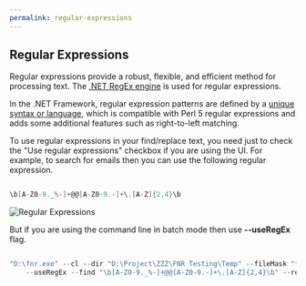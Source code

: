 ```yaml
---
permalink: regular-expressions
---
```


## Regular Expressions

Regular expressions provide a robust, flexible, and efficient method for processing text. The [.NET RegEx engine](http://msdn.microsoft.com/en-us/library/hs600312(v=vs.110).aspx) is used for regular expressions.

In the .NET Framework, regular expression patterns are defined by a [unique syntax or language](https://docs.microsoft.com/en-us/dotnet/standard/base-types/regular-expression-language-quick-reference), which is compatible with Perl 5 regular expressions and adds some additional features such as right-to-left matching.

To use regular expressions in your find/replace text, you need just to check the "Use regular expressions" checkbox if you are using the UI. For example, to search for emails then you can use the following regular expression.


```csharp

\b[A-Z0-9._%-]+@@[A-Z0-9.-]+\.[A-Z]{2,4}\b

```

<img src="images/regular-expressions.png" alt="Regular Expressions"/>

But if you are using the command line in batch mode then use **--useRegEx** flag.


```csharp

"D:\fnr.exe" --cl --dir "D:\Project\ZZZ\FNR Testing\Temp" --fileMask "*.*" --includeSubDirectories 
    --useRegEx --find "\b[A-Z0-9._%-]+@@[A-Z0-9.-]+\.[A-Z]{2,4}\b" --replace ""

```




